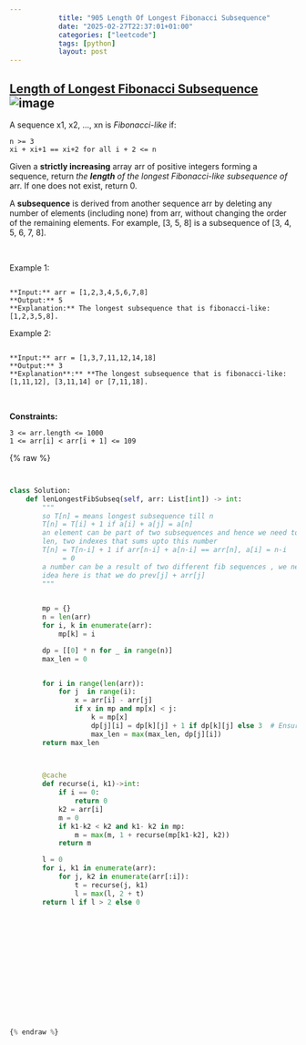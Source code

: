 ```yaml
---
            title: "905 Length Of Longest Fibonacci Subsequence"
            date: "2025-02-27T22:37:01+01:00"
            categories: ["leetcode"]
            tags: [python]
            layout: post
---
```

            
## [Length of Longest Fibonacci Subsequence](https://leetcode.com/problems/length-of-longest-fibonacci-subsequence) ![image](https://img.shields.io/badge/Difficulty-Medium-orange)

A sequence x1, x2, ..., xn is *Fibonacci-like* if:

	n >= 3
	xi + xi+1 == xi+2 for all i + 2 <= n

Given a **strictly increasing** array arr of positive integers forming a sequence, return *the **length** of the longest Fibonacci-like subsequence of* arr. If one does not exist, return 0.

A **subsequence** is derived from another sequence arr by deleting any number of elements (including none) from arr, without changing the order of the remaining elements. For example, [3, 5, 8] is a subsequence of [3, 4, 5, 6, 7, 8].

 

Example 1:

```

**Input:** arr = [1,2,3,4,5,6,7,8]
**Output:** 5
**Explanation:** The longest subsequence that is fibonacci-like: [1,2,3,5,8].
```

Example 2:

```

**Input:** arr = [1,3,7,11,12,14,18]
**Output:** 3
**Explanation**:** **The longest subsequence that is fibonacci-like: [1,11,12], [3,11,14] or [7,11,18].
```

 

**Constraints:**

	3 <= arr.length <= 1000
	1 <= arr[i] < arr[i + 1] <= 109

{% raw %}


````python


class Solution:
    def lenLongestFibSubseq(self, arr: List[int]) -> int:
        """
        so T[n] = means longest subsequence till n
        T[n] = T[i] + 1 if a[i] + a[j] = a[n] 
        an element can be part of two subsequences and hence we need to store both 
        len, two indexes that sums upto this number
        T[n] = T[n-i] + 1 if arr[n-i] + a[n-i] == arr[n], a[i] = n-i
             = 0
        a number can be a result of two different fib sequences , we need to take longer
        idea here is that we do prev[j] + arr[j] 
        """

        
        mp = {}
        n = len(arr)
        for i, k in enumerate(arr):
            mp[k] = i

        dp = [[0] * n for _ in range(n)]
        max_len = 0


        for i in range(len(arr)):
            for j  in range(i):
                x = arr[i] - arr[j]  
                if x in mp and mp[x] < j:  
                    k = mp[x]
                    dp[j][i] = dp[k][j] + 1 if dp[k][j] else 3  # Ensure length starts from 2
                    max_len = max(max_len, dp[j][i])
        return max_len

        

        @cache
        def recurse(i, k1)->int:
            if i == 0:
                return 0
            k2 = arr[i]
            m = 0
            if k1-k2 < k2 and k1- k2 in mp:
                m = max(m, 1 + recurse(mp[k1-k2], k2))
            return m

        l = 0
        for i, k1 in enumerate(arr):
            for j, k2 in enumerate(arr[:i]):
                t = recurse(j, k1) 
                l = max(l, 2 + t) 
        return l if l > 2 else 0
        
            


                    







        


{% endraw %}
